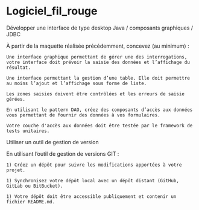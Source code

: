 # Logiciel_fil_rouge


Développer une interface de type desktop
Java / composants graphiques / JDBC

À partir de la maquette réalisée précédemment, concevez (au minimum) :

    Une interface graphique permettant de gérer une des interrogations, votre interface doit prévoir la saisie des données et l’affichage du résultat.

    Une interface permettant la gestion d’une table. Elle doit permettre au moins l’ajout et l’affichage sous forme de liste.

    Les zones saisies doivent être contrôlées et les erreurs de saisie gérées.

    En utilisant le pattern DAO, créez des composants d’accès aux données vous permettant de fournir des données à vos formulaires.

    Votre couche d'accès aux données doit être testée par le framework de tests unitaires.
     
Utiliser un outil de gestion de version

En utilisant l’outil de gestion de versions GIT :

    1) Créez un dépôt pour suivre les modifications apportées à votre projet.

    1) Synchronisez votre dépôt local avec un dépôt distant (GitHub, GitLab ou BitBucket).

    1) Votre dépôt doit être accessible publiquement et contenir un fichier README.md.
